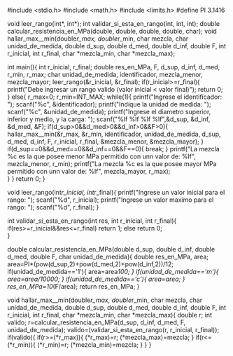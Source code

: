 #include <stdio.h>
#include <math.h>
#include <limits.h>
#define PI 3.1416

void leer_rango(int*, int*);
int validar_si_esta_en_rango(int, int, int);
double calcular_resistencia_en_MPa(double, double, double, double, char);
void hallar_max__min(double*r_max, double*r_min, char mezcla, char unidad_de_medida, double d_sup, double d_med, double d_inf, double F, int r_inicial, int r_final, char *mezcla_min, char *mezcla_max);

int main(){
	int r_inicial, r_final;
	double res_en_MPa, F, d_sup, d_inf, d_med, r_min, r_max;
	char unidad_de_medida, identificador, mezcla_menor, mezcla_mayor;
	leer_rango(&r_inicial, &r_final);
	if(r_inicial>=r_final){
		printf("Debe ingresar un rango valido (valor inicial < valor final)");
		return 0;	
	}
	else{
		r_max=0; 
		r_min=INT_MAX;
		while(1){
			printf("Ingrese el identificador: ");
			scanf("%c", &identificador);
			printf("Indique la unidad de medida: ");
			scanf("%c", &unidad_de_medida);
			printf("Ingrese el diametro superior, inferior y medio, y la  carga: ");
			scanf("%lf %lf %lf %lf",&d_sup, &d_inf, &d_med, &F);
			if(d_sup>0&&d_med>0&&d_inf>0&&F>0){
				hallar_max__min(&r_max, &r_min, identificador, unidad_de_medida, d_sup, d_med, d_inf, F, r_inicial, r_final, &mezcla_menor, &mezcla_mayor);
			}
			if(d_sup==0&&d_med==0&&d_inf==0&&F==0){
				break;
			}
			printf("La mezcla %c es la que posee menor MPa permitido con unn valor de: %lf", mezcla_menor, r_min);
			printf("La mezcla %c es la que posee mayor MPa permitido con unn valor de: %lf", mezcla_mayor, r_max);		
		}
	}
	return 0;
}

void leer_rango(int*r_inicial, int*r_final){
	printf("Ingrese un valor inicial para el rango: ");
	scanf("%d", r_inicial);
	printf("Ingrese un valor maximo para el rango: ");
	scanf("%d", r_final);
}

int validar_si_esta_en_rango(int res, int r_inicial, int r_final){
	if(res>=r_inicial&&res<=r_final)
		return 1;
	else
		return 0;	
}

double calcular_resistencia_en_MPa(double d_sup, double d_inf, double d_med, double F, char unidad_de_medida){
	double res_en_MPa, area;
	area=PI*(pow(d_sup,2)+pow(d_med,2)+pow(d_inf,2))/12;
	if(unidad_de_medida=='1'){
		area=area*100;
	}
	if(unidad_de_medida=='m'){
		area=area/10000;
	}
	if(unidad_de_medida=='c'){
		area=area;
	}
	res_en_MPa=10*(F/area);
	return res_en_MPa;
}

void hallar_max__min(double*r_max, double*r_min, char mezcla, char unidad_de_medida, double d_sup, double d_med, double d_inf, double F, int r_inicial, int r_final, char *mezcla_min, char *mezcla_max){
	double r;
	int valido;
	r=calcular_resistencia_en_MPa(d_sup, d_inf, d_med, F, unidad_de_medida);
	valido=(validar_si_esta_en_rango(r, r_inicial, r_final));
	if(valido){
		if(r>=(*r_max)){
			(*r_max)=r;
			(*mezcla_max)=mezcla;
		}
		if(r<=(*r_min)){
			(*r_min)=r;
			(*mezcla_min)=mezcla;
		}
	}
}

